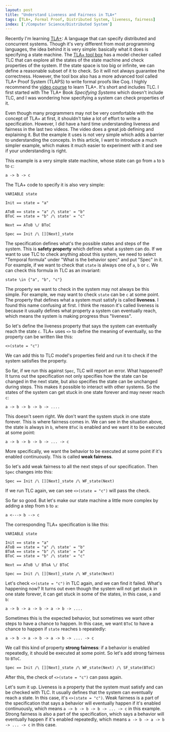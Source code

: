 ```yaml
---
layout: post
title: "Understand Liveness and Fairness in TLA+"
tags: [TLA+, Formal Proof, Distributed System, liveness, fairness]
index: ['/Computer Science/Distributed System']
---
```


Recently I'm learning [TLA+](https://lamport.azurewebsites.net/tla/tla.html): A language that can specify distributed and concurrent systems. Though it's very different from most programming languages, the idea behind it is very simple: basically what it does is specifying a state machine. The [TLA+ tool box](https://lamport.azurewebsites.net/tla/toolbox.html) has a model checker called TLC that can explore all the states of the state machine and check properties of the system. If the state space is too big or infinite, we can define a reasonable subset of it to check. So it will not always guarantee the correctness. However, the tool box also has a more advanced tool called TLA+ Proof System (TLAPS) to write formal proofs like Coq. I highly recommend the [video course](http://lamport.azurewebsites.net/video/videos.html) to learn TLA+. It's short and includes TLC. I first started with The TLA+ Book *Specifying Systems* which doesn't include TLC, and I was wondering how specifying a system can check properties of it.

Even though many programmers may not be very comfortable with the concept of TLA+ at first, it shouldn't take a lot of effort to write a specification. However, I did have a hard time understanding liveness and fairness in the last two videos. The video does a great job defining and explaining it. But the example it uses is not very simple which adds a barrier to understanding the concepts. In this article, I want to introduce a much simpler example, which makes it much easier to experiment with it and see if your understanding is right.

This example is a very simple state machine, whose state can go from `a` to `b` to `c`:

```
a -> b -> c
```

The TLA+ code to specify it is also very simple:

```
VARIABLE state

Init == state = "a"

AToB == state = "a" /\ state' = "b"
BToC == state = "b" /\ state' = "c"

Next == AToB \/ BToC

Spec == Init /\ [][Next]_state
```

The specification defines what's the possible states and steps of the system. This is **safety property** which defines what a system can do. If we want to use TLC to check anything about this system, we need to select "Temporal formula" under "What is the behavior spec" and put "Spec" in it. For example, if we want to check that `state` is always one of `a`, `b` or `c`. We can check this formula in TLC as an invariant:

```
state \in {"a", "b", "c"}
```

The property we want to check in the system may not always be this simple. For example, we may want to check `state` can be `c` at some point. The property that defines what a system must satisfy is called **liveness**. I found this name confusing at first. I think the reason it's called liveness is because it usually defines what property a system can eventually reach, which means the system is making progress thus "liveness".

So let's define the liveness property that says the system can eventually reach the state `c`. TLA+ uses `<>` to define the meaning of eventually, so the property can be written like this:

```
<>(state = "c")
```

We can add this to TLC model's properties field and run it to check if the system satisfies the property.

So far, if we run this against `Spec`, TLC will report an error. What happened? It turns out the specification not only specifies how the state can be changed in the next state, but also specifies the state can be unchanged during steps. This makes it possible to interact with other systems. So the states of the system can get stuck in one state forever and may never reach `c`:

```
a -> b -> b -> b -> ....
```

This doesn't seem right. We don't want the system stuck in one state forever. This is where fairness comes in. We can see in the situation above, the state is always in `b`, where `BToC` is enabled and we want it to be executed at some point:

```
a -> b -> b -> b -> ... -> c
```

More specifically, we want the behavior to be executed at some point if it's enabled continuously. This is called **weak fairness**.

So let's add weak fairness to all the next steps of our specification. Then `Spec` changes into this:

```
Spec == Init /\ [][Next]_state /\ WF_state(Next)
```

If we run TLC again, we can see `<>(state = "c")` will pass the check.

So far so good. But let's make our state machine a little more complex by adding a step from `b` to `a`:

```
a <---> b --> c
```

The corresponding TLA+ specification is like this:

```
VARIABLE state

Init == state = "a"
AToB == state = "a" /\ state' = "b"
BToA == state = "b" /\ state' = "a"
BToC == state = "b" /\ state' = "c"

Next == AToB \/ BToA \/ BToC

Spec == Init /\ [][Next]_state /\ WF_state(Next)
```

Let's check `<>(state = "c")` in TLC again, and we can find it failed. What's happening now? It turns out even though the system will not get stuck in one state forever, it can get stuck in some of the states, in this case, `a` and `b`:

```
a -> b -> a -> b -> a -> b -> ....
```

Sometimes this is the expected behavior, but sometimes we want other steps to have a chance to happen. In this case, we want `BToC` to have a chance to happen if `state` reaches `b` repeatedly:

```
a -> b -> a -> b -> a -> b -> .... -> c
```

We call this kind of property **strong fairness**: if a behavior is enabled repeatedly, it should be executed at some point. So let's add strong fairness to `BToC`.

```
Spec == Init /\ [][Next]_state /\ WF_state(Next) /\ SF_state(BToC)
```

After this, the check of `<>(state = "c")` can pass again.

Let's sum it up. Liveness is a property that the system must satisfy and can be checked with TLC. It usually defines that the system can eventually reach a state. In this case, it's `<>(state = "c")`. Weak fairness is a part of the specification that says a behavior will eventually happen if it's enabled continuously, which means `a -> b -> b -> b -> ... -> c` in this example. Strong fairness is also a part of the specification, which says a behavior will eventually happen if it's enabled repeatedly, which means `a -> b -> a -> b -> ... -> c` in this case.
